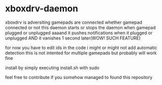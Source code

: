# xboxdrv-daemon
xboxdrv is adversiting gamepads are connected whether gamepad connected or not
this daemon starts or stops the daemon when gamepad plugged or unplugged
aaaand it pushes notifications when it plugged or unplugged AND it vanishes 1 second later(WOW! SUCH FEATURE)

for now you have to edit ids in the code
i might or might not add automatic detection 
this is not intented for multiple gamepads but probably will work fine

install by simply executing install.sh with sudo

feel free to contribute if you somehow managed to found this repository
